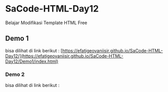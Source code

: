 # SaCode-HTML-Day12
Belajar Modifikasi Template HTML Free

## Demo 1
bisa dilihat di link berikut : [https://efatigeovaniisir.github.io/SaCode-HTML-Day12/](https://efatigeovaniisir.github.io/SaCode-HTML-Day12/Demo1/index.html)

### Demo 2
bisa dilihat di link berikut :
